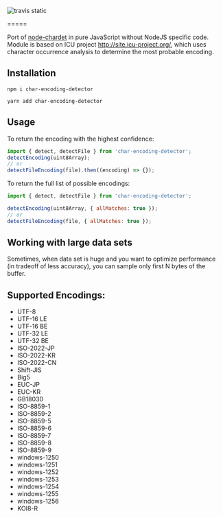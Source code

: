 ![travis static](https://travis-ci.com/GlobalSport/char-encoding-detector.svg?branch=master)

=====

Port of [node-chardet](https://github.com/runk/node-chardet) in pure JavaScript without NodeJS specific code.
Module is based on ICU project http://site.icu-project.org/, which uses character
occurrence analysis to determine the most probable encoding.

## Installation

```
npm i char-encoding-detector
```

```
yarn add char-encoding-detector
```

## Usage

To return the encoding with the highest confidence:

```javascript
import { detect, detectFile } from 'char-encoding-detector';
detectEncoding(uint8Array);
// or
detectFileEncoding(file).then((encoding) => {});
```

To return the full list of possible encodings:

```javascript
import { detect, detectFile } from 'char-encoding-detector';

detectEncoding(uint8Array, { allMatches: true });
// or
detectFileEncoding(file, { allMatches: true });
```

## Working with large data sets

Sometimes, when data set is huge and you want to optimize performance (in tradeoff of less accuracy), you can sample only first N bytes of the buffer.

## Supported Encodings:

- UTF-8
- UTF-16 LE
- UTF-16 BE
- UTF-32 LE
- UTF-32 BE
- ISO-2022-JP
- ISO-2022-KR
- ISO-2022-CN
- Shift-JIS
- Big5
- EUC-JP
- EUC-KR
- GB18030
- ISO-8859-1
- ISO-8859-2
- ISO-8859-5
- ISO-8859-6
- ISO-8859-7
- ISO-8859-8
- ISO-8859-9
- windows-1250
- windows-1251
- windows-1252
- windows-1253
- windows-1254
- windows-1255
- windows-1256
- KOI8-R
